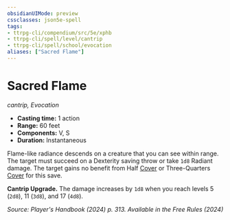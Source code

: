 ```yaml
---
obsidianUIMode: preview
cssclasses: json5e-spell
tags:
- ttrpg-cli/compendium/src/5e/xphb
- ttrpg-cli/spell/level/cantrip
- ttrpg-cli/spell/school/evocation
aliases: ["Sacred Flame"]
---
```

# Sacred Flame
*cantrip, Evocation*  

- **Casting time:** 1 action
- **Range:** 60 feet
- **Components:** V, S
- **Duration:** Instantaneous

Flame-like radiance descends on a creature that you can see within range. The target must succeed on a Dexterity saving throw or take `1d8` Radiant damage. The target gains no benefit from Half [Cover](3-Compendium/CLI/rules/variant-rules/cover-xphb.md) or Three-Quarters [Cover](3-Compendium/CLI/rules/variant-rules/cover-xphb.md) for this save.

**Cantrip Upgrade.** The damage increases by `1d8` when you reach levels 5 (`2d8`), 11 (`3d8`), and 17 (`4d8`).

*Source: Player's Handbook (2024) p. 313. Available in the Free Rules (2024)*